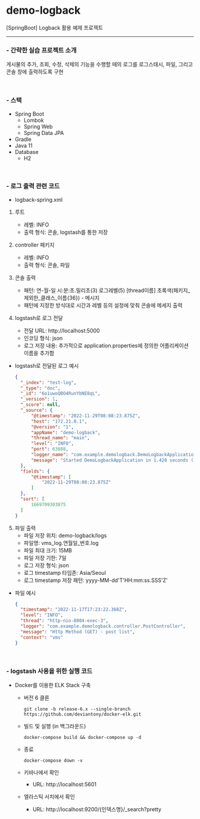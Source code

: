 # demo-logback
[SpringBoot] Logback 활용 예제 프로젝트

---

<h3>- 간략한 실습 프로젝트 소개</h3>

게시물의 추가, 조회, 수정, 삭제의 기능을 수행할 때의 로그를 로그스태시, 파일, 그리고 콘솔 창에 출력하도록 구현

<br/>
<h3>- 스택</h3>

- Spring Boot
  - Lombok
  - Spring Web
  - Spring Data JPA
- Gradle
- Java 11
- Database
  - H2

<br/>
<h3>- 로그 출력 관련 코드</h3>

- logback-spring.xml
1. 루트
   - 레벨: INFO
   - 출력 형식: 콘솔, logstash를 통한 저장
2. controller 패키지
   - 레벨: INFO
   - 출력 형식: 콘솔, 파일

3. 콘솔 출력
   - 패턴: 연-월-일 시:분:초.밀리초(3) 로그레벨(5) [thread이름] 초록색(패키지_제외한_클래스_이름{36}) - 메시지
   - 패턴에 지정한 방식대로 시간과 레벨 등의 설정에 맞춰 콘솔에 메세지 출력

4. logstash로 로그 전달
   - 전달 URL: http://localhost:5000
   - 인코딩 형식: json
   - 로그 저장 내용: 추가적으로 application.properties에 정의한 어플리케이션 이름을 추가함
- logstash로 전달된 로그 예시
  ```json
  {
    "_index": "test-log",
    "_type": "doc",
    "_id": "6o1uwoQBO4RunYbNE8qL",
    "_version": 1,
    "_score": null,
    "_source": {
        "@timestamp": "2022-11-29T08:08:23.875Z",
        "host": "172.21.0.1",
        "@version": "1",
        "appName": "demo-logback",
        "thread_name": "main",
        "level": "INFO",
        "port": 63888,
        "logger_name": "com.example.demologback.DemoLogbackApplication",
        "message": "Started DemoLogbackApplication in 1.428 seconds (JVM running for 6.72)"
    },
    "fields": {
        "@timestamp": [
            "2022-11-29T08:08:23.875Z"
        ]
    },
    "sort": [
        1669709303875
    ]
  }
  ```

5. 파일 출력
   - 파일 저장 위치: demo-logback/logs
   - 파일명: vms_log.연월일_번호.log
   - 파일 최대 크기: 15MB
   - 파일 저장 기한: 7일
   - 로그 저장 형식: json
   - 로그 timestamp 타임존: Asia/Seoul
   - 로그 timestamp 저장 패턴: yyyy-MM-dd'T'HH:mm:ss.SSS'Z'

- 파일 예시
  ```json
  {
    "timestamp": "2022-11-17T17:23:22.368Z",
    "level": "INFO",
    "thread": "http-nio-8084-exec-3",
    "logger": "com.example.demologback.controller.PostController",
    "message": "Http Method (GET) - post list",
    "context": "vms"
  }
  ```

<br/>
<h3>- logstash 사용을 위한 실행 코드</h3>

- Docker를 이용한 ELK Stack 구축
  - 버전 6 클론
    ```
    git clone -b release-6.x --single-branch https://github.com/deviantony/docker-elk.git
    ```
  - 빌드 및 실행 (in 백그라운드)
    ```
    docker-compose build && docker-compose up -d
    ```
  - 종료
    ```
    docker-compose down -v
    ```

  - 키바나에서 확인
    - URL: http://localhost:5601
  - 엘라스틱 서치에서 확인
    - URL: http://localhost:9200/{인덱스명}/_search?pretty
